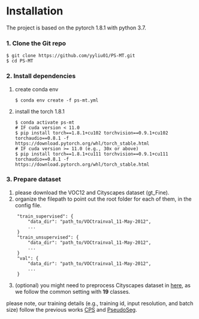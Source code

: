 # Installation
The project is based on the pytorch 1.8.1 with python 3.7.
### 1. Clone the Git  repo
``` shell
$ git clone https://github.com/yyliu01/PS-MT.git
$ cd PS-MT
```
### 2. Install dependencies
1) create conda env
    ```shell
    $ conda env create -f ps-mt.yml
    ```
2) install the torch 1.8.1
    ```shell
    $ conda activate ps-mt
    # IF cuda version < 11.0
    $ pip install torch==1.8.1+cu102 torchvision==0.9.1+cu102 torchaudio==0.8.1 -f https://download.pytorch.org/whl/torch_stable.html
    # IF cuda version >= 11.0 (e.g., 30x or above)
    $ pip install torch==1.8.1+cu111 torchvision==0.9.1+cu111 torchaudio==0.8.1 -f https://download.pytorch.org/whl/torch_stable.html
    ```

### 3. Prepare dataset

1) please download the VOC12 and Cityscapes dataset (gt_Fine).
2) organize the filepath to point out the root folder for each of them, in the config file.
``` shell
    "train_supervised": {
        "data_dir": "path_to/VOCtrainval_11-May-2012",
        ...
    }
    "train_unsupervised": {
        "data_dir": "path_to/VOCtrainval_11-May-2012",
        ...
    }
    "val": {
        "data_dir": "path_to/VOCtrainval_11-May-2012",
        ...
    }
```
3) (optional) you might need to preprocess Cityscapes dataset in [here](https://github.com/mcordts/cityscapesScripts/tree/master/cityscapesscripts/preparation),
   as we follow the common setting with **19** classes.   
   
please note, our training details (e.g., training id, input resolution, and batch size) follow the previous works
[CPS](https://github.com/charlesCXK/TorchSemiSeg) and [PseudoSeg](https://github.com/googleinterns/wss).

